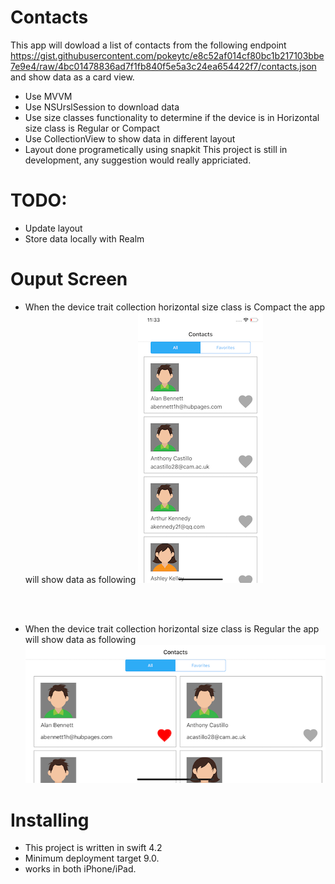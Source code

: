 # Contacts
This app will dowload a list of contacts from the following endpoint https://gist.githubusercontent.com/pokeytc/e8c52af014cf80bc1b217103bbe7e9e4/raw/4bc01478836ad7f1fb840f5e5a3c24ea654422f7/contacts.json and show data as a card view.

- Use MVVM 
- Use NSUrslSession to download data
- Use size classes functionality to determine if the device is in Horizontal size class is Regular or Compact
- Use CollectionView to show data in different layout
- Layout done programetically using snapkit
This project is still in development, any suggestion would really appriciated.

# TODO: 
- Update layout
- Store data locally with Realm

# Ouput Screen
- When the device trait collection horizontal size class is Compact the app will show data as following
![Alt text](/ScreenShot/portrait.png?raw=true "Optional Title")
<br />
<br />

- When the device trait collection horizontal size class is Regular the app will show data as following
![Alt text](/ScreenShot/landscape.png?raw=true "Optional Title")

# Installing
- This project is written in swift 4.2
- Minimum deployment target 9.0.
- works in both iPhone/iPad.


